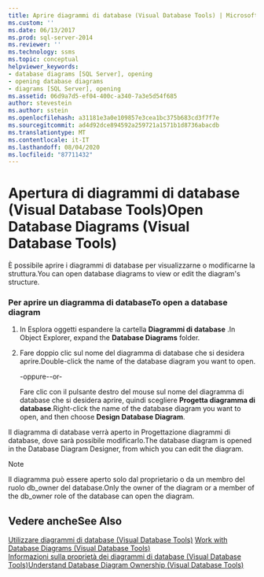 ```yaml
---
title: Aprire diagrammi di database (Visual Database Tools) | Microsoft Docs
ms.custom: ''
ms.date: 06/13/2017
ms.prod: sql-server-2014
ms.reviewer: ''
ms.technology: ssms
ms.topic: conceptual
helpviewer_keywords:
- database diagrams [SQL Server], opening
- opening database diagrams
- diagrams [SQL Server], opening
ms.assetid: 06d9a7d5-ef04-400c-a340-7a3e5d54f685
author: stevestein
ms.author: sstein
ms.openlocfilehash: a31181e3a0e109857e3cea1bc375b683cd3f7f7e
ms.sourcegitcommit: ad4d92dce894592a259721a1571b1d8736abacdb
ms.translationtype: MT
ms.contentlocale: it-IT
ms.lasthandoff: 08/04/2020
ms.locfileid: "87711432"
---
```

# <a name="open-database-diagrams-visual-database-tools"></a><span data-ttu-id="de778-102">Apertura di diagrammi di database (Visual Database Tools)</span><span class="sxs-lookup"><span data-stu-id="de778-102">Open Database Diagrams (Visual Database Tools)</span></span>
  <span data-ttu-id="de778-103">È possibile aprire i diagrammi di database per visualizzarne o modificarne la struttura.</span><span class="sxs-lookup"><span data-stu-id="de778-103">You can open database diagrams to view or edit the diagram's structure.</span></span>  
  
### <a name="to-open-a-database-diagram"></a><span data-ttu-id="de778-104">Per aprire un diagramma di database</span><span class="sxs-lookup"><span data-stu-id="de778-104">To open a database diagram</span></span>  
  
1.  <span data-ttu-id="de778-105">In Esplora oggetti espandere la cartella **Diagrammi di database** .</span><span class="sxs-lookup"><span data-stu-id="de778-105">In Object Explorer, expand the **Database Diagrams** folder.</span></span>  
  
2.  <span data-ttu-id="de778-106">Fare doppio clic sul nome del diagramma di database che si desidera aprire.</span><span class="sxs-lookup"><span data-stu-id="de778-106">Double-click the name of the database diagram you want to open.</span></span>  
  
     <span data-ttu-id="de778-107">-oppure-</span><span class="sxs-lookup"><span data-stu-id="de778-107">-or-</span></span>  
  
     <span data-ttu-id="de778-108">Fare clic con il pulsante destro del mouse sul nome del diagramma di database che si desidera aprire, quindi scegliere **Progetta diagramma di database**.</span><span class="sxs-lookup"><span data-stu-id="de778-108">Right-click the name of the database diagram you want to open, and then choose **Design Database Diagram**.</span></span>  
  
 <span data-ttu-id="de778-109">Il diagramma di database verrà aperto in Progettazione diagrammi di database, dove sarà possibile modificarlo.</span><span class="sxs-lookup"><span data-stu-id="de778-109">The database diagram is opened in the Database Diagram Designer, from which you can edit the diagram.</span></span>  
  
> [!NOTE]  
>  <span data-ttu-id="de778-110">Il diagramma può essere aperto solo dal proprietario o da un membro del ruolo db_owner del database.</span><span class="sxs-lookup"><span data-stu-id="de778-110">Only the owner of the diagram or a member of the db_owner role of the database can open the diagram.</span></span>  
  
## <a name="see-also"></a><span data-ttu-id="de778-111">Vedere anche</span><span class="sxs-lookup"><span data-stu-id="de778-111">See Also</span></span>  
 <span data-ttu-id="de778-112">[Utilizzare diagrammi di database &#40;Visual Database Tools&#41;](visual-database-tools.md) </span><span class="sxs-lookup"><span data-stu-id="de778-112">[Work with Database Diagrams &#40;Visual Database Tools&#41;](visual-database-tools.md) </span></span>  
 [<span data-ttu-id="de778-113">Informazioni sulla proprietà dei diagrammi di database &#40;Visual Database Tools&#41;</span><span class="sxs-lookup"><span data-stu-id="de778-113">Understand Database Diagram Ownership &#40;Visual Database Tools&#41;</span></span>](understand-database-diagram-ownership-visual-database-tools.md)  
  
  
